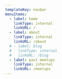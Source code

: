 ```yaml
---
templateKey: navbar
menuItems:
  - label: home
    linkType: internal
    linkURL: /
  - label: about
    linkType: internal
    linkURL: /about
  # - label: blog
  #   linkType: internal
  #   linkURL: /blog
  - label: past meetups
    linkType: internal
    linkURL: /meetups
---
```


